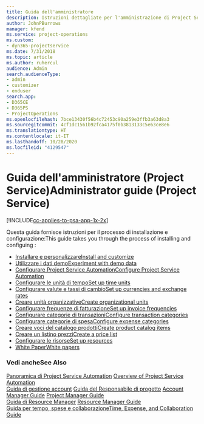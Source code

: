 ```yaml
---
title: Guida dell'amministratore
description: Istruzioni dettagliate per l'amministrazione di Project Service
author: JohnPBurrows
manager: kfend
ms.service: project-operations
ms.custom:
- dyn365-projectservice
ms.date: 7/31/2018
ms.topic: article
ms.author: ruhercul
audience: Admin
search.audienceType:
- admin
- customizer
- enduser
search.app:
- D365CE
- D365PS
- ProjectOperations
ms.openlocfilehash: 7bce13430f56b4c72453c90a259e3ffb3a63d8a3
ms.sourcegitcommit: 4cf1dc1561b92fca4175f0b3813133c5e63ce8e6
ms.translationtype: HT
ms.contentlocale: it-IT
ms.lasthandoff: 10/28/2020
ms.locfileid: "4129547"
---
```

# <a name="administrator-guide-project-service"></a><span data-ttu-id="fefd5-103">Guida dell'amministratore (Project Service)</span><span class="sxs-lookup"><span data-stu-id="fefd5-103">Administrator guide (Project Service)</span></span>

[!INCLUDE[cc-applies-to-psa-app-1x-2x](../includes/cc-applies-to-psa-app-1x-2x.md)]

<span data-ttu-id="fefd5-104">Questa guida fornisce istruzioni per il processo di installazione e configurazione:</span><span class="sxs-lookup"><span data-stu-id="fefd5-104">This guide takes you through the process of installing and configuing :</span></span>  
  
- [<span data-ttu-id="fefd5-105">Installare e personalizzare</span><span class="sxs-lookup"><span data-stu-id="fefd5-105">Install and customize</span></span>](install-customize.md)
- [<span data-ttu-id="fefd5-106">Utilizzare i dati demo</span><span class="sxs-lookup"><span data-stu-id="fefd5-106">Experiment with demo data</span></span>](use-demo-data.md)
- [<span data-ttu-id="fefd5-107">Configurare Project Service Automation</span><span class="sxs-lookup"><span data-stu-id="fefd5-107">Configure Project Service Automation</span></span>](configure.md)
- [<span data-ttu-id="fefd5-108">Configurare le unità di tempo</span><span class="sxs-lookup"><span data-stu-id="fefd5-108">Set up time units</span></span>](set-up-time-units.md)
- [<span data-ttu-id="fefd5-109">Configurare valute e tassi di cambio</span><span class="sxs-lookup"><span data-stu-id="fefd5-109">Set up currencies and exchange rates</span></span>](set-up-currencies-exchange-rates.md)
- [<span data-ttu-id="fefd5-110">Creare unità organizzative</span><span class="sxs-lookup"><span data-stu-id="fefd5-110">Create organizational units</span></span>](create-organizational-units.md)
- [<span data-ttu-id="fefd5-111">Configurare frequenze di fatturazione</span><span class="sxs-lookup"><span data-stu-id="fefd5-111">Set up invoice frequencies</span></span>](set-up-invoice-frequencies.md)
- [<span data-ttu-id="fefd5-112">Configurare categorie di transazioni</span><span class="sxs-lookup"><span data-stu-id="fefd5-112">Configure transaction categories</span></span>](configure-transaction-categories.md)
- [<span data-ttu-id="fefd5-113">Configurare categorie di spesa</span><span class="sxs-lookup"><span data-stu-id="fefd5-113">Configure expense categories</span></span>](configure-expense-categories.md)
- [<span data-ttu-id="fefd5-114">Creare voci del catalogo prodotti</span><span class="sxs-lookup"><span data-stu-id="fefd5-114">Create product catalog items</span></span>](create-product-catalog-items.md)
- [<span data-ttu-id="fefd5-115">Creare un listino prezzi</span><span class="sxs-lookup"><span data-stu-id="fefd5-115">Create a price list</span></span>](create-price-list.md)
- [<span data-ttu-id="fefd5-116">Configurare le risorse</span><span class="sxs-lookup"><span data-stu-id="fefd5-116">Set up resources</span></span>](set-up-resources.md)
- [<span data-ttu-id="fefd5-117">White Paper</span><span class="sxs-lookup"><span data-stu-id="fefd5-117">White papers</span></span>](white-papers.md)
  
### <a name="see-also"></a><span data-ttu-id="fefd5-118">Vedi anche</span><span class="sxs-lookup"><span data-stu-id="fefd5-118">See Also</span></span>  
 <span data-ttu-id="fefd5-119">[Panoramica di Project Service Automation](../psa/overview.md)  </span><span class="sxs-lookup"><span data-stu-id="fefd5-119">[Overview of Project Service Automation](../psa/overview.md)  </span></span>  
 <span data-ttu-id="fefd5-120">[Guida di gestione account](../psa/account-manager-guide.md) [Guida del Responsabile di progetto](../psa/project-manager-guide.md) </span><span class="sxs-lookup"><span data-stu-id="fefd5-120">[Account Manager Guide](../psa/account-manager-guide.md) [Project Manager Guide](../psa/project-manager-guide.md) </span></span>  
 <span data-ttu-id="fefd5-121">[Guida di Resource Manager](../psa/resource-manager-guide.md) </span><span class="sxs-lookup"><span data-stu-id="fefd5-121">[Resource Manager Guide](../psa/resource-manager-guide.md) </span></span>  
 [<span data-ttu-id="fefd5-122">Guida per tempo, spese e collaborazione</span><span class="sxs-lookup"><span data-stu-id="fefd5-122">Time, Expense, and Collaboration Guide</span></span>](../psa/time-expense-collaboration-guide.md)
